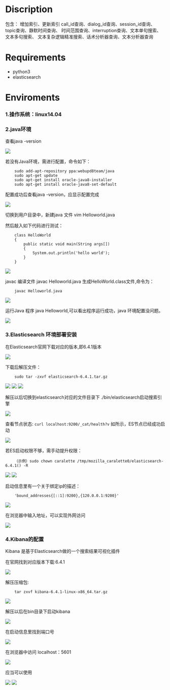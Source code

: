 # Discription

包含：	增加索引、更新索引
		call_id查询、dialog_id查询、session_id查询、topic查询、静默时间查询、
		时间范围查询、interruption查询、文本单句搜索、文本多句搜索、
		文本复杂逻辑精准搜索、话术分析器查询、文本分析器查询

# Requirements
- python3
- elasticsearch

# Enviroments
### 1.操作系统：linux14.04
### 2.java环境

查看java -version

![](https://github.com/xiezongai/Sentinel-Pris/raw/master/elastic_search_api/img/1.jpg)

若没有Java环境，需进行配置，命令如下：

```
	sudo add-apt-repository ppa:webupd8team/java
	sudo apt-get update
	sudo apt-get install oracle-java8-installer
	sudo apt-get install oracle-java8-set-default
```

配置成功后查看java -version，应显示配置完成

![](https://github.com/xiezongai/Sentinel-Pris/raw/master/elastic_search_api/img/2.jpg)

切换到用户目录中，新建java 文件 vim Helloworld.java

然后敲入如下代码进行测试：
```
	class HelloWorld
	{
		public static void main(String args[])
		{
			System.out.println('hello world');
		}
	}
```
![](https://github.com/xiezongai/Sentinel-Pris/raw/master/elastic_search_api/img/3.jpg)

javac 编译文件 javac Helloworld.java 生成HelloWorld.class文件,命令为：
```
	javac Helloworld.java
```
![](https://github.com/xiezongai/Sentinel-Pris/raw/master/elastic_search_api/img/4.jpg)

运行Java 程序 java Helloworld,可以看出程序运行成功，java 环境配置没问题。

![](https://github.com/xiezongai/Sentinel-Pris/raw/master/elastic_search_api/img/5.jpg)

### 3.Elasticsearch 环境部署安装
在Elasticsearch官网下载对应的版本,即6.4.1版本

![](https://github.com/xiezongai/Sentinel-Pris/raw/master/elastic_search_api/img/6.jpg)

下载后解压文件：
```
	sudo tar -zxvf elasticsearch-6.4.1.tar.gz
```

![](https://github.com/xiezongai/Sentinel-Pris/raw/master/elastic_search_api/img/7.jpg)
![](https://github.com/xiezongai/Sentinel-Pris/raw/master/elastic_search_api/img/8.jpg)
![](https://github.com/xiezongai/Sentinel-Pris/raw/master/elastic_search_api/img/9.jpg)	

解压以后切换到elasticsearch对应的文件目录下 ./bin/elasticsearch启动搜索引擎

![](https://github.com/xiezongai/Sentinel-Pris/raw/master/elastic_search_api/img/10.jpg)

查看节点状态:
	```
	curl localhost:9200/_cat/health?v
	```
如所示，ES节点已经成功启动	

![](https://github.com/xiezongai/Sentinel-Pris/raw/master/elastic_search_api/img/11.jpg)

若ES启动权限不够，需手动提升权限：	
```
	（示例）sudo chown caralette /tmp/mozilla_caralette0/elasticsearch-6.4.1() -R
```
![](https://github.com/xiezongai/Sentinel-Pris/raw/master/elastic_search_api/img/12.jpg)
![](https://github.com/xiezongai/Sentinel-Pris/raw/master/elastic_search_api/img/13.jpg)

启动信息里有一个关于绑定ip的描述：
```
	'bound_addresses{[::1]:9200},{120.0.0.1:9200}'	
```
![](https://github.com/xiezongai/Sentinel-Pris/raw/master/elastic_search_api/img/14.jpg)

在浏览器中输入地址，可以实现外网访问

![](https://github.com/xiezongai/Sentinel-Pris/raw/master/elastic_search_api/img/15.jpg)
	
### 4.Kibana的配置
Kibana 是基于Elasticsearch做的一个搜索结果可视化插件

在官网找到对应版本下载:6.4.1	

![](https://github.com/xiezongai/Sentinel-Pris/raw/master/elastic_search_api/img/16.jpg)

解压压缩包:
```
	tar zxvf kibana-6.4.1-linux-x86_64.tar.gz
```
![](https://github.com/xiezongai/Sentinel-Pris/raw/master/elastic_search_api/img/17.jpg)

解压以后在bin目录下启动kibana	

![](https://github.com/xiezongai/Sentinel-Pris/raw/master/elastic_search_api/img/18.jpg)

在启动信息里找到端口号	

![](https://github.com/xiezongai/Sentinel-Pris/raw/master/elastic_search_api/img/19.jpg)

在浏览器中访问 localhost：5601	

![](./img/20.jpg)

应当可以使用	

![](https://github.com/xiezongai/Sentinel-Pris/raw/master/elastic_search_api/img/21.jpg)
![](./img/22.jpg)





